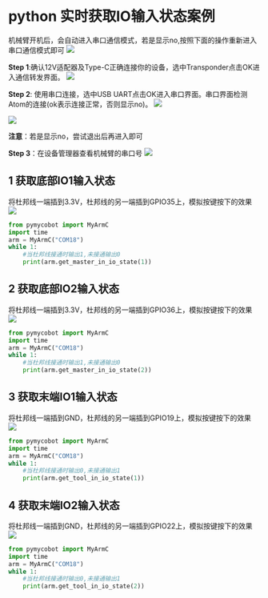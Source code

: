 # python 实时获取IO输入状态案例

机械臂开机后，会自动进入串口通信模式，若是显示no,按照下面的操作重新进入串口通信模式即可
![](./img/2.jpg)

**Step 1**:确认12V适配器及Type-C正确连接你的设备，选中Transponder点击OK进入通信转发界面。
![](./img/0.jpg)

**Step 2**: 使用串口连接，选中USB UART点击OK进入串口界面。串口界面检测Atom的连接(ok表示连接正常，否则显示no)。
![](./img/1.jpg)

![](./img/2.jpg)

**注意**：若是显示no，尝试退出后再进入即可

**Step 3**：在设备管理器查看机械臂的串口号
![](./img/3.jpg)

## 1 获取底部IO1输入状态
将杜邦线一端插到3.3V，杜邦线的另一端插到GPIO35上，模拟按键按下的效果
![](./img/4.jpg)

```python
from pymycobot import MyArmC
import time
arm = MyArmC("COM18")
while 1: 
    #当杜邦线接通时输出1,未接通输出0
    print(arm.get_master_in_io_state(1))
```

## 2 获取底部IO2输入状态
将杜邦线一端插到3.3V，杜邦线的另一端插到GPIO36上，模拟按键按下的效果
![](./img/5.jpg)

```python
from pymycobot import MyArmC
import time
arm = MyArmC("COM18")
while 1: 
    #当杜邦线接通时输出1,未接通输出0
    print(arm.get_master_in_io_state(2))
```

## 3 获取末端IO1输入状态
将杜邦线一端插到GND，杜邦线的另一端插到GPIO19上，模拟按键按下的效果
![](./img/7.jpg)

```python
from pymycobot import MyArmC
import time
arm = MyArmC("COM18")
while 1: 
    #当杜邦线接通时输出0,未接通输出1
    print(arm.get_tool_in_io_state(1))
```

## 4 获取末端IO2输入状态
将杜邦线一端插到GND，杜邦线的另一端插到GPIO22上，模拟按键按下的效果
![](./img/8.jpg)

```python
from pymycobot import MyArmC
import time
arm = MyArmC("COM18")
while 1: 
    #当杜邦线接通时输出0,未接通输出1
    print(arm.get_tool_in_io_state(2))
```
